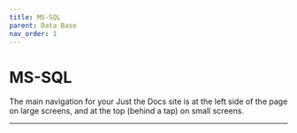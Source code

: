 ```yaml
---
title: MS-SQL
parent: Data Base
nav_order: 1
---
```


# MS-SQL

The main navigation for your Just the Docs site is at the left side of the page on large screens, and at the top (behind a tap) on small screens.


----
